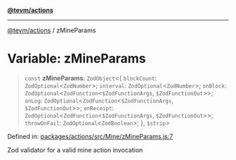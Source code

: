 [**@tevm/actions**](../README.md)

***

[@tevm/actions](../globals.md) / zMineParams

# Variable: zMineParams

> `const` **zMineParams**: `ZodObject`\<\{ `blockCount`: `ZodOptional`\<`ZodNumber`\>; `interval`: `ZodOptional`\<`ZodNumber`\>; `onBlock`: `ZodOptional`\<`ZodFunction`\<`$ZodFunctionArgs`, `$ZodFunctionOut`\>\>; `onLog`: `ZodOptional`\<`ZodFunction`\<`$ZodFunctionArgs`, `$ZodFunctionOut`\>\>; `onReceipt`: `ZodOptional`\<`ZodFunction`\<`$ZodFunctionArgs`, `$ZodFunctionOut`\>\>; `throwOnFail`: `ZodOptional`\<`ZodBoolean`\>; \}, `$strip`\>

Defined in: [packages/actions/src/Mine/zMineParams.js:7](https://github.com/evmts/tevm-monorepo/blob/main/packages/actions/src/Mine/zMineParams.js#L7)

Zod validator for a valid mine action invocation
